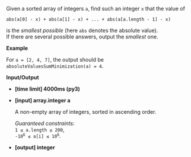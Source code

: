 <div class="markdown"><p>Given a sorted array of integers <code>a</code>, find such an integer <code>x</code> that the value of</p>
<pre><code>abs(a[0] - x) + abs(a[1] - x) + ... + abs(a[a.length - 1] - x)
</code></pre>
<p>is the <em>smallest possible</em> (here <code>abs</code> denotes the absolute value).<br>
If there are several possible answers, output the <em>smallest</em> one.</p>
<p><strong>Example</strong></p>
<p>For <code>a = [2, 4, 7]</code>, the output should be<br>
<code>absoluteValuesSumMinimization(a) = 4</code>.</p>
<p><strong>Input/Output</strong></p>
<ul>
<li><strong>[time limit] 4000ms (py3)</strong></li>
</ul>
<ul>
<li>
<p><strong>[input] array.integer a</strong></p>
<p>A non-empty array of integers, sorted in ascending order.</p>
<p><em>Guaranteed constraints:</em><br>
<code>1 ≤ a.length ≤ 200</code>,<br>
<code>-10<sup>6</sup> ≤ a[i] ≤ 10<sup>6</sup></code>.</p>
</li>
<li>
<p><strong>[output] integer</strong></p>
</li>
</ul>
</div>